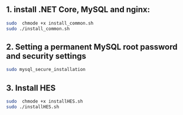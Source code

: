 
## 1. install .NET Core, MySQL and nginx:

```bash
sudo  chmode +x install_common.sh
sudo ./install_common.sh
```
## 2. Setting a permanent MySQL root password and security settings
```bash
sudo mysql_secure_installation
```
## 3. Install HES
```bash
sudo  chmode +x installHES.sh
sudo ./installHES.sh
```


